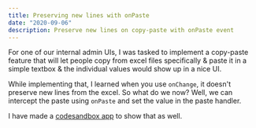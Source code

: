 ```yaml
---
title: Preserving new lines with onPaste
date: "2020-09-06"
description: Preserve new lines on copy-paste with onPaste event
---
```


For one of our internal admin UIs, I was tasked to implement a copy-paste feature that will let people copy from excel files specifically & paste it in a simple textbox & the individual values would show up in a nice UI.

While implementing that, I learned when you use `onChange`, it doesn't preserve new lines from the excel. So what do we now? Well, we can intercept the paste using `onPaste` and set the value in the paste handler.

I have made a [codesandbox app]( https://codesandbox.io/s/onchangeandpaste-h8fhz) to show that as well.